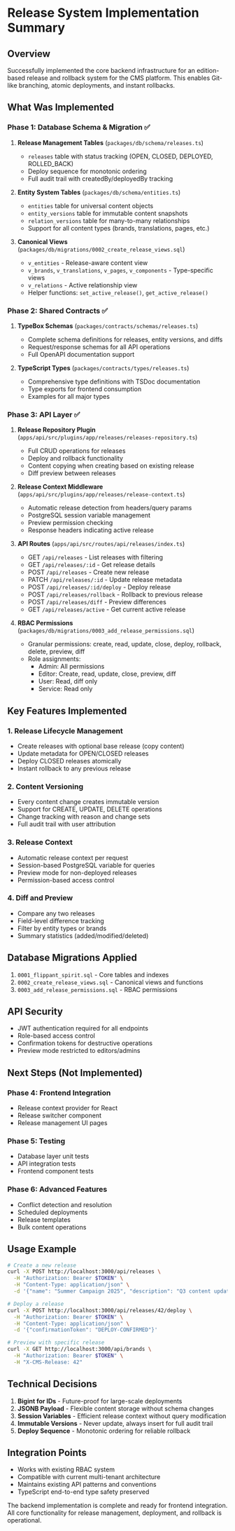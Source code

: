 # Release System Implementation Summary

## Overview

Successfully implemented the core backend infrastructure for an edition-based release and rollback system for the CMS platform. This enables Git-like branching, atomic deployments, and instant rollbacks.

## What Was Implemented

### Phase 1: Database Schema & Migration ✅

1. **Release Management Tables** (`packages/db/schema/releases.ts`)
   - `releases` table with status tracking (OPEN, CLOSED, DEPLOYED, ROLLED_BACK)
   - Deploy sequence for monotonic ordering
   - Full audit trail with createdBy/deployedBy tracking

2. **Entity System Tables** (`packages/db/schema/entities.ts`)
   - `entities` table for universal content objects
   - `entity_versions` table for immutable content snapshots
   - `relation_versions` table for many-to-many relationships
   - Support for all content types (brands, translations, pages, etc.)

3. **Canonical Views** (`packages/db/migrations/0002_create_release_views.sql`)
   - `v_entities` - Release-aware content view
   - `v_brands`, `v_translations`, `v_pages`, `v_components` - Type-specific views
   - `v_relations` - Active relationship view
   - Helper functions: `set_active_release()`, `get_active_release()`

### Phase 2: Shared Contracts ✅

1. **TypeBox Schemas** (`packages/contracts/schemas/releases.ts`)
   - Complete schema definitions for releases, entity versions, and diffs
   - Request/response schemas for all API operations
   - Full OpenAPI documentation support

2. **TypeScript Types** (`packages/contracts/types/releases.ts`)
   - Comprehensive type definitions with TSDoc documentation
   - Type exports for frontend consumption
   - Examples for all major types

### Phase 3: API Layer ✅

1. **Release Repository Plugin** (`apps/api/src/plugins/app/releases/releases-repository.ts`)
   - Full CRUD operations for releases
   - Deploy and rollback functionality
   - Content copying when creating based on existing release
   - Diff preview between releases

2. **Release Context Middleware** (`apps/api/src/plugins/app/releases/release-context.ts`)
   - Automatic release detection from headers/query params
   - PostgreSQL session variable management
   - Preview permission checking
   - Response headers indicating active release

3. **API Routes** (`apps/api/src/routes/api/releases/index.ts`)
   - GET `/api/releases` - List releases with filtering
   - GET `/api/releases/:id` - Get release details
   - POST `/api/releases` - Create new release
   - PATCH `/api/releases/:id` - Update release metadata
   - POST `/api/releases/:id/deploy` - Deploy release
   - POST `/api/releases/rollback` - Rollback to previous release
   - POST `/api/releases/diff` - Preview differences
   - GET `/api/releases/active` - Get current active release

4. **RBAC Permissions** (`packages/db/migrations/0003_add_release_permissions.sql`)
   - Granular permissions: create, read, update, close, deploy, rollback, delete, preview, diff
   - Role assignments:
     - Admin: All permissions
     - Editor: Create, read, update, close, preview, diff
     - User: Read, diff only
     - Service: Read only

## Key Features Implemented

### 1. Release Lifecycle Management
- Create releases with optional base release (copy content)
- Update metadata for OPEN/CLOSED releases
- Deploy CLOSED releases atomically
- Instant rollback to any previous release

### 2. Content Versioning
- Every content change creates immutable version
- Support for CREATE, UPDATE, DELETE operations
- Change tracking with reason and change sets
- Full audit trail with user attribution

### 3. Release Context
- Automatic release context per request
- Session-based PostgreSQL variable for queries
- Preview mode for non-deployed releases
- Permission-based access control

### 4. Diff and Preview
- Compare any two releases
- Field-level difference tracking
- Filter by entity types or brands
- Summary statistics (added/modified/deleted)

## Database Migrations Applied

1. `0001_flippant_spirit.sql` - Core tables and indexes
2. `0002_create_release_views.sql` - Canonical views and functions
3. `0003_add_release_permissions.sql` - RBAC permissions

## API Security

- JWT authentication required for all endpoints
- Role-based access control
- Confirmation tokens for destructive operations
- Preview mode restricted to editors/admins

## Next Steps (Not Implemented)

### Phase 4: Frontend Integration
- Release context provider for React
- Release switcher component
- Release management UI pages

### Phase 5: Testing
- Database layer unit tests
- API integration tests
- Frontend component tests

### Phase 6: Advanced Features
- Conflict detection and resolution
- Scheduled deployments
- Release templates
- Bulk content operations

## Usage Example

```bash
# Create a new release
curl -X POST http://localhost:3000/api/releases \
  -H "Authorization: Bearer $TOKEN" \
  -H "Content-Type: application/json" \
  -d '{"name": "Summer Campaign 2025", "description": "Q3 content updates"}'

# Deploy a release
curl -X POST http://localhost:3000/api/releases/42/deploy \
  -H "Authorization: Bearer $TOKEN" \
  -H "Content-Type: application/json" \
  -d '{"confirmationToken": "DEPLOY-CONFIRMED"}'

# Preview with specific release
curl -X GET http://localhost:3000/api/brands \
  -H "Authorization: Bearer $TOKEN" \
  -H "X-CMS-Release: 42"
```

## Technical Decisions

1. **Bigint for IDs** - Future-proof for large-scale deployments
2. **JSONB Payload** - Flexible content storage without schema changes
3. **Session Variables** - Efficient release context without query modification
4. **Immutable Versions** - Never update, always insert for full audit trail
5. **Deploy Sequence** - Monotonic ordering for reliable rollback

## Integration Points

- Works with existing RBAC system
- Compatible with current multi-tenant architecture
- Maintains existing API patterns and conventions
- TypeScript end-to-end type safety preserved

The backend implementation is complete and ready for frontend integration. All core functionality for release management, deployment, and rollback is operational.